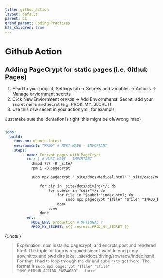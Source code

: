 ```yaml
---
title: github_action
layout: default
parent: CI
grand_parent: Coding Practices
has_children: true
---
```


# Github Action

## Adding **PageCrypt** for static pages (i.e. Github Pages)
1. Head to your project, Settings tab -> Secrets and variables -> Actions -> Manage enviornment secrets
2. Click New Enviornment or `PROD` -> Add Enviornmental Secret, add your secret name and secret (e.g. PROD_MY_SECRET)
3. Use this new secret in your action.yml, for example:

Just make sure the identation is right (this might be off/wrong lmao)

```yaml

jobs:
  build:
    runs-on: ubuntu-latest
    environment: "PROD" # MUST HAVE - IMPORTANT
    steps:
        - name: Encrypt pages with PageCrypt
          run: | # MUST HAVE - IMPORTANT
            chmod 777 -R _site/
            npm i -D pagecrypt 
            
            sudo npx pagecrypt "_site/docs/medical.html" "_site/docs/medical.html" "$PROD_MEDICIAL_PASSWORD" --force

                for dir in _site/docs/diving/*/; do
                    for subdir in "$dir"*/; do
                        for file in "$subdir"index.html; do
                            sudo npx pagecrypt "$file" "$file" "$PROD_DIVING_PASSWORD" --force
                        done
                    done
                done
          env:
            NODE_ENV: production # OPTIONAL ?
            PROD_MY_SECRET: ${{ secrets.PROD_MY_SECRET }}

```
{:.note }
> Explanation: npm installed pagecrypt, and encrpts post .md rendered html. The triple for loop is required since I want to encrpt my aow,nitrox and owd dirs (aka: _site/docs/diving/aow/aow/index.html). For that, I had to loop through the dir and subdirs to get there.
> The format is `sudo npx pagecrypt "$file" "$file" "$MY_GITHUB_ACTION_PASSWORD" --force`
